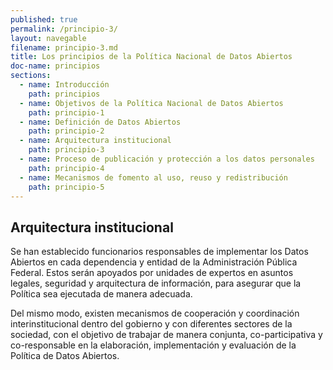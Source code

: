 ```yaml
---
published: true
permalink: /principio-3/
layout: navegable
filename: principio-3.md
title: Los principios de la Política Nacional de Datos Abiertos
doc-name: principios
sections:
  - name: Introducción
    path: principios
  - name: Objetivos de la Política Nacional de Datos Abiertos
    path: principio-1
  - name: Definición de Datos Abiertos
    path: principio-2
  - name: Arquitectura institucional
    path: principio-3
  - name: Proceso de publicación y protección a los datos personales
    path: principio-4
  - name: Mecanismos de fomento al uso, reuso y redistribución
    path: principio-5
---
```


## Arquitectura institucional

Se han establecido funcionarios responsables de implementar los Datos Abiertos en cada dependencia y entidad de la Administración Pública Federal. Estos serán apoyados por unidades de expertos en asuntos legales, seguridad y arquitectura de información, para asegurar que la Política sea ejecutada de manera adecuada.

Del mismo modo, existen mecanismos de cooperación y coordinación interinstitucional dentro del gobierno y con diferentes sectores de la sociedad, con el objetivo de trabajar de manera conjunta, co-participativa y co-responsable en la elaboración, implementación y evaluación de la Política de Datos Abiertos.

